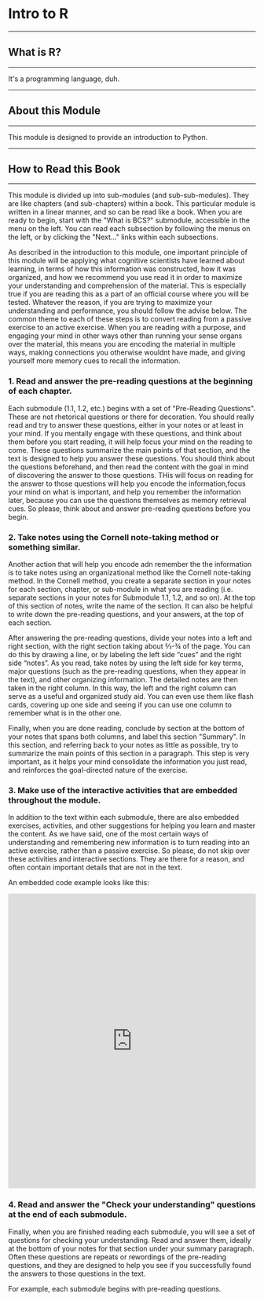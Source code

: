 # Intro to R

---
## What is R?

---

It's a programming language, duh.

---
## About this Module

---
This module is designed to provide an introduction to Python.
 
---
## How to Read this Book

---
This module is divided up into sub-modules (and sub-sub-modules).
They are like chapters (and sub-chapters) within a book.
This particular module is written in a linear manner, and so can be read like a book.
When you are ready to begin, start with the "What is BCS?" submodule, accessible in 
the menu on the left.
You can read each subsection by following the menus on the left, or by clicking the 
"Next..." links within each subsections.

As described in the introduction to this module, one important principle of this module will be applying what cognitive 
scientists have learned about learning, in terms of how this information was constructed, how it was organized, and how
we recommend you use read it in order to maximize your understanding and comprehension of the material. This is 
especially true if you are reading this as a part of an official course where you will be tested. Whatever the reason, 
if you are trying to maximize your understanding and performance, you should follow the advise below. The common theme 
to each of these steps is to convert reading from a passive exercise to an active exercise. When you are reading with a 
purpose, and engaging your mind in other ways other than running your sense organs over the material, this means you are 
encoding the material in multiple ways, making connections you otherwise wouldnt have made, and giving yourself more 
memory cues to recall the information.

### 1. Read and answer the pre-reading questions at the beginning of each chapter.
Each submodule (1.1, 1.2, etc.) begins with a set of "Pre-Reading Questions". These are not rhetorical questions or 
there for decoration. You should really read and try to answer these questions, either in your notes or at least in 
your mind. If you mentally engage with these questions, and think about them before you start reading, it will help 
focus your mind on the reading to come. These questions summarize the main points of that section, and the text is 
designed to help you answer these questions. You should think about the questions beforehand, and then read the content 
with the goal in mind of discovering the answer to those questions. THis will focus on reading for the answer to those 
questions will help you encode the information,focus your mind on what is important, and help you remember the
information later, because you can use the questions themselves as memory retrieval cues. So please, think about and 
answer pre-reading questions before you begin.
 
### 2. Take notes using the Cornell note-taking method or something similar.
Another action that will help you encode adn remember the the information is to take notes using an organizational 
method like the Cornell note-taking method. In the Cornell method, you create a separate section in your notes for each 
section, chapter, or sub-module in what you are reading (i.e. separate sections in your notes for Submodule 1.1, 1.2, 
and so on). At the top of this section of notes, write the name of the section. It can also be helpful to write down
the pre-reading questions, and your answers, at the top of each section. 

After answering the pre-reading questions, divide your notes into a left and right section, with the right section 
taking about ⅔-¾ of the page. You can do this by drawing a line, or by labeling the left side “cues” and the right 
side “notes”. As you read, take notes by using the left side for key terms, major questions (such as the pre-reading 
questions, when they appear in the text), and other organizing information. The detailed notes are then taken in the 
right column. In this way, the left and the right column can serve as a useful and organized study aid. You can even 
use them like flash cards, covering up one side and seeing if you can use one column to remember what is in the other 
one.

Finally, when you are done reading, conclude by section at the bottom of your notes that spans both columns, and label
this section "Summary". In this section, and referring back to your notes as little as possible, try to summarize
the main points of this section in a paragraph. This step is very important, as it helps your mind consolidate the
information you just read, and reinforces the goal-directed nature of the exercise.
 
### 3. Make use of the interactive activities that are embedded throughout the module.
In addition to the text within each submodule, there are also embedded exercises, activities, and other suggestions 
for helping you learn and master the content. As we have said, one of the most certain ways of understanding and 
remembering new information is to turn reading into an active exercise, rather than a passive exercise. So please, do 
not skip over these activities and interactive sections. They are there for a reason, and often contain important 
details that are not in the text.

An embedded code example looks like this:


<iframe src="https://trinket.io/embed/python/08c444ca7c" width="100%" height="600" frameborder="0" marginwidth="0" marginheight="0" allowfullscreen></iframe>

 
### 4. Read and answer the "Check your understanding" questions at the end of each submodule.
Finally, when you are finished reading each submodule, you will see a set of questions for checking your understanding.
Read and answer them, ideally at the bottom of your notes for that section under your summary paragraph. Often these
questions are repeats or rewordings of the pre-reading questions, and they are designed to help you see if you
successfully found the answers to those questions in the text.




 


For example, each submodule begins with pre-reading questions. 
